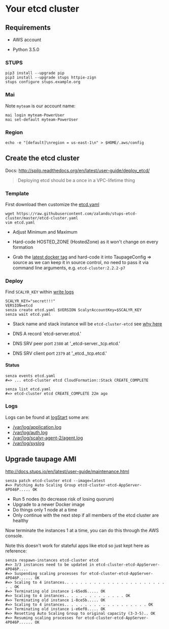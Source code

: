 # Your etcd cluster

## Requirements

* AWS account

* Python 3.5.0

### STUPS
    pip3 install --upgrade pip
    pip3 install --upgrade stups httpie-zign
    stups configure stups.example.org

### Mai
Note `myteam` is our account name:

    mai login myteam-PowerUser
    mai set-default myteam-PowerUser

### Region
    echo -e "[default]\nregion = us-east-1\n" > $HOME/.aws/config

## Create the etcd cluster
Docs: http://spilo.readthedocs.org/en/latest/user-guide/deploy_etcd/
> Deploying etcd should be a once in a VPC-lifetime thing

### Template
First download then customize the [etcd.yaml](../etcd.yaml)

    wget https://raw.githubusercontent.com/zalando/stups-etcd-cluster/master/etcd-cluster.yaml
    vim etcd.yaml

* Adjust Minimum and Maximum

* Hard-code HOSTED_ZONE (HostedZone) as it won't change on every formation

* Grab the [latest docker tag](https://registry.opensource.zalan.do/v1/repositories/acid/etcd-cluster/tags) and hard-code it into TaupageConfig => source as we can keep it in source control, no need to pass it via command line arguments, e.g. `etcd-cluster:2.2.2-p7`

### Deploy
Find `SCALYR_KEY` within [write logs](https://www.scalyr.com/keys)

    SCALYR_KEY="secret!!!"
    VERSION=etcd
    senza create etcd.yaml $VERSION ScalyrAccountKey=$SCALYR_KEY
    senza wait etcd.yaml

* Stack name and stack instance will be `etcd-cluster-etcd` see [why here](https://github.com/zalando/stups-etcd-cluster#step-2-confirm-successful-cluster-creation)

* DNS A record 'etcd-server.etcd.'

* DNS SRV peer port `2380` at '_etcd-server._tcp.etcd.'

* DNS SRV client port `2379` at '_etcd._tcp.etcd.'

#### Status
    senza events etcd.yaml
    #=> ... etcd-cluster etcd CloudFormation::Stack CREATE_COMPLETE

    senza list etcd.yaml
    #=> etcd-cluster etcd CREATE_COMPLETE 22m ago

### Logs
Logs can be found at [logStart](https://www.scalyr.com/logStart) some are:

* [/var/log/application.log](https://www.scalyr.com/events?mode=log&filter=$logfile%3D%27%2Fvar%2Flog%2Fapplication.log%27%20$serverHost%3D%27etcd-cluster%27)
* [/var/log/auth.log](https://www.scalyr.com/events?mode=log&filter=$logfile%3D%27%2Fvar%2Flog%2Fauth.log%27%20$serverHost%3D%27etcd-cluster%27)
* [/var/log/scalyr-agent-2/agent.log](https://www.scalyr.com/events?mode=log&filter=$logfile%3D%27%2Fvar%2Flog%2Fscalyr-agent-2%2Fagent.log%27%20$serverHost%3D%27etcd-cluster%27)
* [/var/log/syslog](https://www.scalyr.com/events?mode=log&filter=$logfile%3D%27%2Fvar%2Flog%2Fsyslog%27%20$serverHost%3D%27etcd-cluster%27)

## Upgrade taupage AMI
http://docs.stups.io/en/latest/user-guide/maintenance.html

    senza patch etcd-cluster etcd --image=latest
    #=> Patching Auto Scaling Group etcd-cluster-etcd-AppServer-4PO46P..... OK

- Run 5 nodes (to decrease risk of losing quorum)
- Upgrade to a newer Docker image
- Do things only 1 node at a time
- Only continue with the next step if all members of the etcd cluster are healthy

Now terminate the instances 1 at a time, you can do this through the AWS console.

Note this doesn't work for stateful apps like etcd so just kept here as reference:

    senza respawn-instances etcd-cluster etcd
    #=> 3/3 instances need to be updated in etcd-cluster-etcd-AppServer-4PO46P....
    #=> Suspending scaling processes for etcd-cluster-etcd-AppServer-4PO46P...... OK
    #=> Scaling to 4 instances.. . . . . . . . . . . . . . . . . . . . . . . . OK
    #=> Terminating old instance i-65ed6..... OK
    #=> Scaling to 4 instances.. . . . . . . . . . . . . OK
    #=> Terminating old instance i-8ce5b..... OK
    #=> Scaling to 4 instances.. . . . . . . . . . . . . . . . . . OK
    #=> Terminating old instance i-e6ef0..... OK
    #=> Resetting Auto Scaling Group to original capacity (3-3-5).. OK
    #=> Resuming scaling processes for etcd-cluster-etcd-AppServer-4PO46P...... OK
